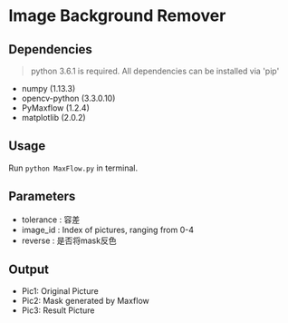 # Image Background Remover

## Dependencies 

>  python 3.6.1 is required. All dependencies can be installed via 'pip'
- numpy (1.13.3)
- opencv-python (3.3.0.10)
- PyMaxflow (1.2.4)
- matplotlib (2.0.2)

## Usage 

Run `python MaxFlow.py` in terminal. 

## Parameters

- tolerance : 容差
- image_id : Index of pictures, ranging from 0-4
- reverse : 是否将mask反色

## Output

- Pic1: Original Picture
- Pic2: Mask generated by Maxflow
- Pic3: Result Picture

